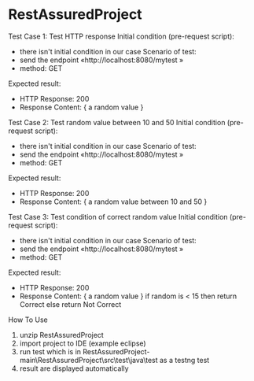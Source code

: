 # RestAssuredProject


Test Case 1: Test HTTP response
Initial condition (pre-request script):
- there isn't initial condition in our case
Scenario of test:
- send the endpoint «http://localhost:8080/mytest »
- method: GET

Expected result:
- HTTP Response: 200
- Response Content:
{
 a random value
}


Test Case 2: Test random value between 10 and 50
Initial condition (pre-request script):
- there isn't initial condition in our case
Scenario of test:
- send the endpoint «http://localhost:8080/mytest »
- method: GET

Expected result:
- HTTP Response: 200
- Response Content:
{
 a random value between 10 and 50
}

Test Case 3: Test condition of correct random value
Initial condition (pre-request script):
- there isn't initial condition in our case
Scenario of test:
- send the endpoint «http://localhost:8080/mytest »
- method: GET

Expected result:
- HTTP Response: 200
- Response Content:
{
 a random value
}
if random is < 15 then return Correct else return Not Correct



How To Use

1. unzip RestAssuredProject
2. import project to IDE (example eclipse)
3. run test which is in RestAssuredProject-main\RestAssuredProject\src\test\java\test as a testng test
4. result are displayed automatically
